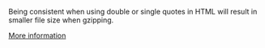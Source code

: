 Being consistent when using double or single quotes in HTML will result in smaller file size when gzipping.

[More information](http://labs.kollegorna.se/blog/2014/12/quotes-html)
